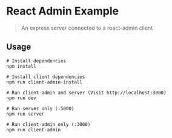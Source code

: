 # React Admin Example

> An express server connected to a react-admin client

## Usage

```
# Install dependencies
npm install

# Install client dependencies
npm run client-admin-install

# Run client-admin and server (Visit http://localhost:3000)
npm run dev

# Run server only (:5000)
npm run server

# Run client-admin only (:3000)
npm run client-admin
```

